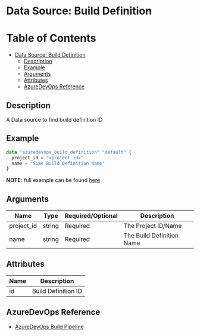 # Data Source: Build Definition

Table of Contents
=================

   * [Data Source: Build Definition](#data-source-build-definition)
      * [Description](#description)
      * [Example](#example)
      * [Arguments](#arguments)
      * [Attributes](#attributes)
      * [AzureDevOps Reference](#azuredevops-reference)

## Description

A Data source to find build definition ID

## Example

```terraform
data "azuredevops_build_definition" "default" {
  project_id = "<project id>"
  name = "Some Build Definition Name"
}
```

**NOTE:** full example can be found [here](../../examples/d/build_definition/main.tf)

## Arguments

| Name | Type | Required/Optional | Description |
|------|------|-------------------|-------------|
| project_id | string | Required | The Project ID/Name |
| name | string | Required | The Build Definition Name |

## Attributes

| Name | Description |
|------|-------------|
| id | Build Definition ID | 

## AzureDevOps Reference

- [AzureDevOps Build Pipeline](https://docs.microsoft.com/en-us/azure/devops/pipelines/get-started/what-is-azure-pipelines?view=azure-devops)


